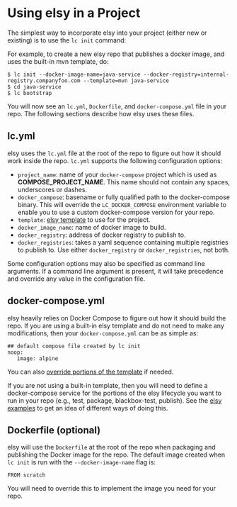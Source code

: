 # Using elsy in a Project

The simplest way to incorporate elsy into your project (either new or existing)
is to use the `lc init` command:

For example, to create a new elsy repo that publishes a docker image, and uses the
built-in mvn template, do:

```
$ lc init --docker-image-name=java-service --docker-registry=internal-registry.companyfoo.com --template=mvn java-service
$ cd java-service
$ lc bootstrap
```

You will now see an `lc.yml`, `Dockerfile`, and `docker-compose.yml` file in
your repo. The following sections describe how elsy uses these files.

## lc.yml

elsy uses the `lc.yml` file at the root of the repo to figure out how it should
work inside the repo. `lc.yml` supports the following configuration options:

* `project_name`: name of your `docker-compose` project which is used as
__COMPOSE_PROJECT_NAME__. This name should not contain any spaces, underscores
or dashes.
* `docker_compose`: basename or fully qualified path to the docker-compose binary.
This will override the `LC_DOCKER_COMPOSE` environment variable to enable you
to use a custom docker-compose version for your repo.
* `template`: [elsy template](./templates.md) to use for the project.
* `docker_image_name`: name of docker image to build.
* `docker_registry`: address of docker registry to publish to.
* `docker_registries`: takes a yaml sequence containing multiple registries to publish to. Use either
`docker_registry` or `docker_registries`, not both.

Some configuration options may also be specified as command line arguments.
If a command line argument is present, it will take precedence and override any
value in the configuration file.

## docker-compose.yml

elsy heavily relies on Docker Compose to figure out how it should build the repo.
If you are using a built-in elsy template and do not need to make any modifications,
then your `docker-compose.yml` can be as simple as:

```
## default compose file created by lc init
noop:
   image: alpine
```

You can also [override portions of the template](./templates.md) if needed.

If you are not using a built-in template, then you will need to define a
docker-compose service for the portions of the elsy lifecycle you want to run in
your repo (e.g., test, package, blackbox-test, publish). See the [elsy
examples](../examples/README.md) to get an idea of different ways of doing this.

## Dockerfile (optional)

elsy will use the `Dockerfile` at the root of the repo when packaging and publishing
the Docker image for the repo. The default image created when `lc init` is run
with the `--docker-image-name` flag is:

```
FROM scratch
```

You will need to override this to implement the image you need for your repo.
